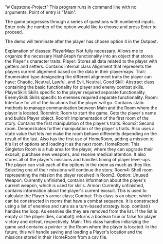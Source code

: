 "# Capstone-Project" 
This program runs in command line with no arguments. Point of entry is "Main".

The game progresses through a series of questions with numbered inputs.
Enter only the number of the option would like to choose and press Enter to proceed.

The demo will terminate after the player has chosen option 4 in the Outpost.

Explanation of classes:
PlayerMap: Not fully necessary. Allows me to organize the necessary HashGraph functionality into an object that stores the Player's character traits.
Player: Stores all data related to the player with getters and setters. Contains internal class Alignment that represents the players current alignment based on the data in their playermaps.
Trait: Enumerated type designating the different alignment traits the player can have: Chaotic, Neutral, Lawful, and Evil, Neutral, Good
Skill: Abstract class containing the basic functionality for player and enemy combat skills.
PlayerSkill: Skills specific to the player required separate functionality.
EnemySkill: Skills specific to enemies required separate functionality.
Room: Interface for all of the locations that the player will go. Contains static methods to manage communication between Main and the Room where the player is located.
RoomInit: Room to start the game. Gets the player's name and builds Player object.
Room1: Implementation of the first room of the story. Contains the first manipulation of the player's traits.
Room2: Second room. Demonstrates further manipulation of the player's traits. Also uses a state value that lets me make the room behave differently depending on the result of the last.
	   Also has the first use of HomeRoom, adding a mission to it's list of options and loading it as the next room.
HomeRoom: This Singleton Room is a hub area for the player, where they can upgrade their exosuit, purchase new weapons, and receive medical attention. 
	      It also stores all of the player's missions and handles timing of player level-ups.
	      The player can visit each of the options in the room as much as they like. Selecting one of their missions will continue the story.
Room4: Shell room representing the mission the player received in Room2.
Option: Unused
Weapon: Currently unfinished, contains information about the player's current weapon, which is used for skills.
Armor: Currently unfinished, contains information about the player's current exosuit. This is used to calculate the Player's armor class;
Combat: This class is an object which can be constructed in rooms that have a combat sequence. It is constructed using a list of enemies and runs as a turn-based strategy loop.
		combat() handles the loop.
		As enemies die they are removed from the list. If the list is empty or the player dies, combat() returns a boolean true or false for player victory and defeat, respectively.
Main: This class handles initializing the game and contains a pointer to the Room where the player is located.
	  In the future, this will handle saving and loading a Player's location and the missions stored in their HomeRoom from a csv file.
